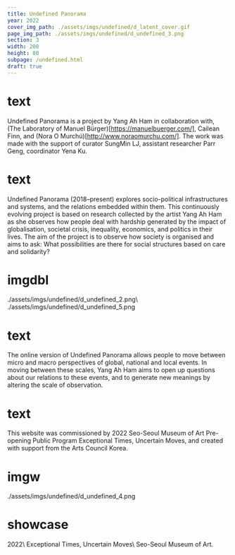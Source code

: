 ```yaml
---
title: Undefined Panorama
year: 2022
cover_img_path: ./assets/imgs/undefined/d_latent_cover.gif
page_img_path: ./assets/imgs/undefined/d_undefined_3.png
section: 3
width: 200
height: 80
subpage: /undefined.html
draft: true
---
```

# text
Undefined Panorama is a project by Yang Ah Ham in collaboration with, (The Laboratory of Manuel Bürger)[https://manuelbuerger.com/], Cailean Finn, and (Nora O Murchú)[http://www.noraomurchu.com/]. The work was made with the support of curator SungMin LJ, assistant researcher Parr Geng, coordinator Yena Ku.
# text
Undefined Panorama (2018–present) explores socio-political infrastructures and systems, and the relations embedded within them. This continuously evolving project is based on research collected by the artist Yang Ah Ham as she observes how people deal with hardship generated by the impact of globalisation, societal crisis, inequality, economics, and politics in their lives. The aim of the project is to observe how society is organised and aims to ask: What possibilities are there for social structures based on care and solidarity?
# imgdbl
./assets/imgs/undefined/d_undefined_2.png\ ./assets/imgs/undefined/d_undefined_5.png
# text
The online version of Undefined Panorama allows people to move between micro and macro perspectives of global, national and local events. In moving between these scales, Yang Ah Ham aims to open up questions about our relations to these events, and to generate new meanings by altering the scale of observation.
# text
This website was commissioned by 2022 Seo-Seoul Museum of Art Pre-opening Public Program Exceptional Times, Uncertain Moves, and created with support from the Arts Council Korea.
# imgw
./assets/imgs/undefined/d_undefined_4.png
# showcase
2022\ Exceptional Times, Uncertain Moves\ Seo-Seoul Museum of Art.